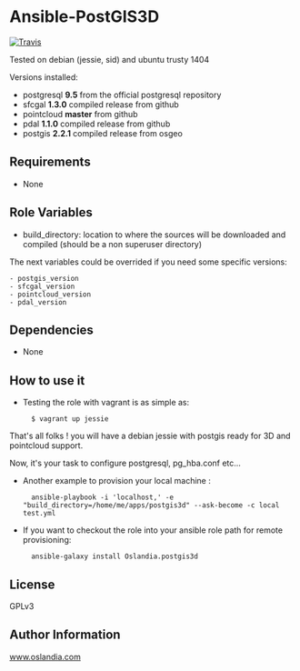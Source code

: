 Ansible-PostGIS3D
=================

[![Travis](https://img.shields.io/travis/rust-lang/rust.svg?style=flat-square)](https://travis-ci.org/Oslandia/ansible-postgis3d)

Tested on debian (jessie, sid) and ubuntu trusty 1404

Versions installed:

- postgresql **9.5** from the official postgresql repository
- sfcgal **1.3.0** compiled release from github
- pointcloud **master** from github
- pdal **1.1.0** compiled release from github
- postgis **2.2.1** compiled release from osgeo

Requirements
------------

- None

Role Variables
--------------

- build_directory: location to where the sources will be downloaded and compiled
(should be a non superuser directory)

The next variables could be overrided if you need some specific versions:

    - postgis_version
    - sfcgal_version
    - pointcloud_version
    - pdal_version

Dependencies
------------

- None

How to use it
-------------

* Testing the role with vagrant is as simple as:

        $ vagrant up jessie

That's all folks ! you will have a debian jessie with postgis ready for 3D and pointcloud support.

Now, it's your task to configure postgresql, pg_hba.conf etc...

* Another example to provision your local machine :

        ansible-playbook -i 'localhost,' -e "build_directory=/home/me/apps/postgis3d" --ask-become -c local test.yml

* If you want to checkout the role into your ansible role path for remote provisioning:

        ansible-galaxy install Oslandia.postgis3d

License
-------

GPLv3

Author Information
------------------

www.oslandia.com
